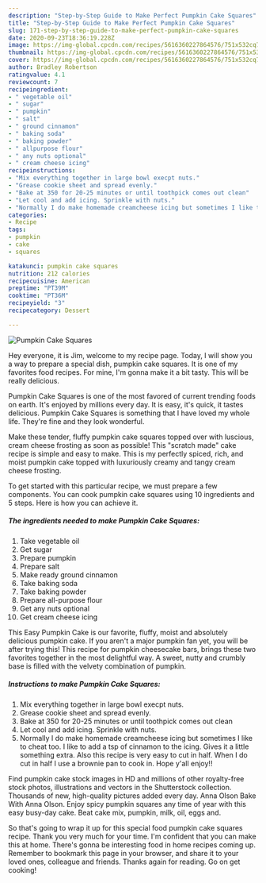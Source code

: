 ```yaml
---
description: "Step-by-Step Guide to Make Perfect Pumpkin Cake Squares"
title: "Step-by-Step Guide to Make Perfect Pumpkin Cake Squares"
slug: 171-step-by-step-guide-to-make-perfect-pumpkin-cake-squares
date: 2020-09-23T18:36:19.228Z
image: https://img-global.cpcdn.com/recipes/5616360227864576/751x532cq70/pumpkin-cake-squares-recipe-main-photo.jpg
thumbnail: https://img-global.cpcdn.com/recipes/5616360227864576/751x532cq70/pumpkin-cake-squares-recipe-main-photo.jpg
cover: https://img-global.cpcdn.com/recipes/5616360227864576/751x532cq70/pumpkin-cake-squares-recipe-main-photo.jpg
author: Bradley Robertson
ratingvalue: 4.1
reviewcount: 7
recipeingredient:
- " vegetable oil"
- " sugar"
- " pumpkin"
- " salt"
- " ground cinnamon"
- " baking soda"
- " baking powder"
- " allpurpose flour"
- " any nuts optional"
- " cream cheese icing"
recipeinstructions:
- "Mix everything together in large bowl execpt nuts."
- "Grease cookie sheet and spread evenly."
- "Bake at 350 for 20-25 minutes or until toothpick comes out clean"
- "Let cool and add icing. Sprinkle with nuts."
- "Normally I do make homemade creamcheese icing but sometimes I like to cheat too. I like to add a tsp of cinnamon to the icing. Gives it a little something extra. Also this recipe is very easy to cut in half. When I do cut in half I use a brownie pan to cook in. Hope y&#39;all enjoy!!"
categories:
- Recipe
tags:
- pumpkin
- cake
- squares

katakunci: pumpkin cake squares 
nutrition: 212 calories
recipecuisine: American
preptime: "PT39M"
cooktime: "PT36M"
recipeyield: "3"
recipecategory: Dessert

---
```



![Pumpkin Cake Squares](https://img-global.cpcdn.com/recipes/5616360227864576/751x532cq70/pumpkin-cake-squares-recipe-main-photo.jpg)

Hey everyone, it is Jim, welcome to my recipe page. Today, I will show you a way to prepare a special dish, pumpkin cake squares. It is one of my favorites food recipes. For mine, I'm gonna make it a bit tasty. This will be really delicious.

Pumpkin Cake Squares is one of the most favored of current trending foods on earth. It's enjoyed by millions every day. It is easy, it's quick, it tastes delicious. Pumpkin Cake Squares is something that I have loved my whole life. They're fine and they look wonderful.

Make these tender, fluffy pumpkin cake squares topped over with luscious, cream cheese frosting as soon as possible! This &#34;scratch made&#34; cake recipe is simple and easy to make. This is my perfectly spiced, rich, and moist pumpkin cake topped with luxuriously creamy and tangy cream cheese frosting.


To get started with this particular recipe, we must prepare a few components. You can cook pumpkin cake squares using 10 ingredients and 5 steps. Here is how you can achieve it.

<!--inarticleads1-->

##### The ingredients needed to make Pumpkin Cake Squares:

1. Take  vegetable oil
1. Get  sugar
1. Prepare  pumpkin
1. Prepare  salt
1. Make ready  ground cinnamon
1. Take  baking soda
1. Take  baking powder
1. Prepare  all-purpose flour
1. Get  any nuts optional
1. Get  cream cheese icing


This Easy Pumpkin Cake is our favorite, fluffy, moist and absolutely delicious pumpkin cake. If you aren&#39;t a major pumpkin fan yet, you will be after trying this! This recipe for pumpkin cheesecake bars, brings these two favorites together in the most delightful way. A sweet, nutty and crumbly base is filled with the velvety combination of pumpkin. 

<!--inarticleads2-->

##### Instructions to make Pumpkin Cake Squares:

1. Mix everything together in large bowl execpt nuts.
1. Grease cookie sheet and spread evenly.
1. Bake at 350 for 20-25 minutes or until toothpick comes out clean
1. Let cool and add icing. Sprinkle with nuts.
1. Normally I do make homemade creamcheese icing but sometimes I like to cheat too. I like to add a tsp of cinnamon to the icing. Gives it a little something extra. Also this recipe is very easy to cut in half. When I do cut in half I use a brownie pan to cook in. Hope y&#39;all enjoy!!


Find pumpkin cake stock images in HD and millions of other royalty-free stock photos, illustrations and vectors in the Shutterstock collection. Thousands of new, high-quality pictures added every day. Anna Olson Bake With Anna Olson. Enjoy spicy pumpkin squares any time of year with this easy busy-day cake. Beat cake mix, pumpkin, milk, oil, eggs and. 

So that's going to wrap it up for this special food pumpkin cake squares recipe. Thank you very much for your time. I'm confident that you can make this at home. There's gonna be interesting food in home recipes coming up. Remember to bookmark this page in your browser, and share it to your loved ones, colleague and friends. Thanks again for reading. Go on get cooking!
